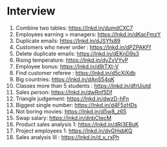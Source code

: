 # Interview

1. Combine two tables: https://lnkd.in/dumdCXC7
2. Employees earning > managers: https://Inkd.in/dKqcFmzY
3. Duplicate emails: https://lnkd.in/dJSYfs89
4. Customers who never order : https://lnkd.in/dPZPAKFf
5. Delete duplicate emails: https://lnkd.in/dEKnD9s3
6. Rising temperature: https://lnkd.in/dyZvVYvP
7. Employee bonus: https://Inkd.in/d9iTXt-V
8. Find customer referee : https://lnkd.in/d5cXjXdb
10. Big countries: https://lnkd.in/dAnS54qK
11. Classes more than 5 students : https://lnkd.in/dfrUiutd
12. Sales person: https://lnkd.in/dwRnf5Df
13. Triangle judgement: https://lnkd.in/dwzD-hFn
14. Biggest single number: https://lnkd.in/d4F5zHDs
15. Not boring movies: https://lnkd.in/d5w8_z65
16. Swap salary: https://lnkd.in/dnbCtecM
18. Product sales analysis 1: https://lnkd.in/dRj3EBuK
19. Project employees 1: https://lnkd.in/dvGHsbKQ
20. Sales analysis III : https://lnkd.in/d_y_rxPh
